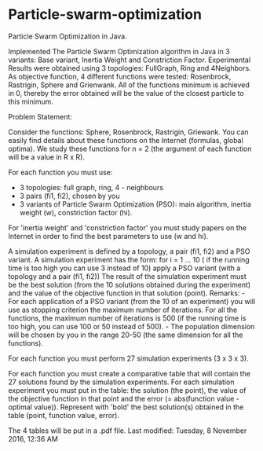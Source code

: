 # Particle-swarm-optimization
Particle Swarm Optimization in Java.

Implemented The Particle Swarm Optimization algorithm in Java in  3 variants: Base variant, Inertia Weight and Constriction Factor.
Experimental Results were obtained using 3 topologies: FullGraph, Ring and 4Neighbors.
As objective function, 4 different functions were tested: Rosenbrock, Rastrigin, Sphere and Grienwank.
All of the functions minimum is achieved in 0, thereby the error obtained will be the value of the closest particle to this minimum.

Problem Statement:

Consider the functions: Sphere, Rosenbrock, Rastrigin, Griewank. You can easily find details about these functions on the Internet (formulas, global optima). We study these functions for n = 2 (the argument of each function will be a value in R x R).

For each function you must use:

- 3 topologies: full graph, ring, 4 - neighbours
- 3 pairs (fi1, fi2), chosen by you
- 3 variants of Particle Swarm Optimization (PSO): main algorithm, inertia weight (w), constriction factor (hi).

For 'inertia weight' and 'constriction factor' you must study papers on the Internet in order to find the best parameters to use (w and hi).

A simulation experiment is defined by a topology, a pair (fi1, fi2) and a PSO variant. A simulation experiment has the form:
    for i = 1 ... 10 ( if the running time is too high you can use 3 instead of 10)
        apply a PSO variant (with a topology and a pair (fi1, fi2))
The result of the simulation experiment must be the best solution (from the 10 solutions obtained during the experiment) and the value of the objective function in that solution (point).
Remarks:
    - For each application of a PSO variant (from the 10 of an experiment) you will use as stopping criterion the maximum number of iterations. For all the functions, the maximum number of iterations is 500 (if the running time is too high, you can use 100 or 50 instead of 500).
    - The population dimension will be chosen by you in the range 20-50 (the same dimension for all the functions).

For each function you must perform 27 simulation experiments (3 x 3 x 3).

For each function you must create a comparative table that will contain the 27 solutions found by the simulation experiments. For each simulation experiment you must put in the table: the solution (the point), the value of the objective function in that point and the error (= abs(function value - optimal value)). Represent with 'bold' the best solution(s) obtained in the table (point, function value, error).

The 4 tables will be put in a .pdf file.
Last modified: Tuesday, 8 November 2016, 12:36 AM

